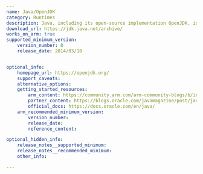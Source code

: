 ```yaml
---
name: Java/OpenJDK
category: Runtimes
description: Java, including its open-source implementation OpenJDK, is a widely-used, high-level, class-based, object-oriented programming language designed for portability across various platforms.
download_url: https://jdk.java.net/archive/
works_on_arm: true
supported_minimum_version:
    version_number: 8
    release_date: 2014/03/18


optional_info:
    homepage_url: https://openjdk.org/
    support_caveats: 
    alternative_options: 
    getting_started_resources: 
        arm_content: https://community.arm.com/arm-community-blogs/b/infrastructure-solutions-blog/posts/performance-of-specjbb2015-on-oci-ampere-a1-compute-instances
        partner_content: https://blogs.oracle.com/javamagazine/post/java-arm-runtime-switches-benchmarks
        official_docs: https://docs.oracle.com/en/java/
    arm_recommended_minimum_version:
        version_number: 
        release_date:
        reference_content:

optional_hidden_info:
    release_notes__supported_minimum: 
    release_notes__recommended_minimum: 
    other_info: 

---
```

